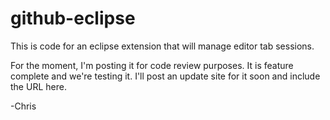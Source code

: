 # github-eclipse

This is code for an eclipse extension that will manage editor tab sessions.

For the moment, I'm posting it for code review purposes.  It is feature complete and we're testing it. 
I'll post an update site for it soon and include the URL here.

-Chris
